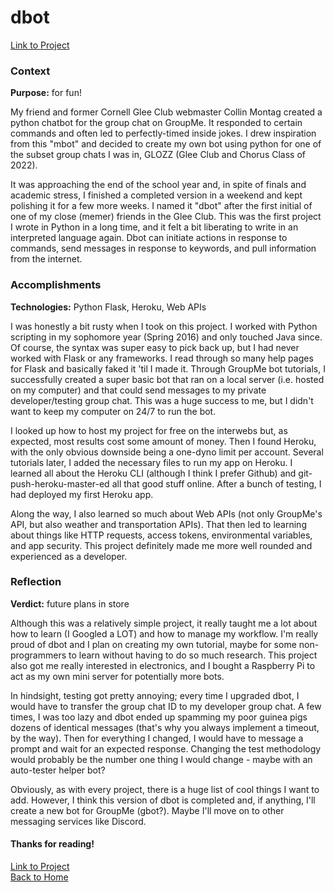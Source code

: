 # dbot
[Link to Project](https://github.com/benjamin-shen/dbot)  

### Context
**Purpose:** for fun!

My friend and former Cornell Glee Club webmaster Collin Montag created a python chatbot for the group chat on GroupMe. It responded to certain commands and often led to perfectly-timed inside jokes. I drew inspiration from this "mbot" and decided to create my own bot using python for one of the subset group chats I was in, GLOZZ (Glee Club and Chorus Class of 2022).

It was approaching the end of the school year and, in spite of finals and academic stress, I finished a completed version in a weekend and kept polishing it for a few more weeks. I named it "dbot" after the first initial of one of my close (memer) friends in the Glee Club. This was the first project I wrote in Python in a long time, and it felt a bit liberating to write in an interpreted language again. Dbot can initiate actions in response to commands, send messages in response to keywords, and pull information from the internet.

### Accomplishments
**Technologies:** Python Flask, Heroku, Web APIs

I was honestly a bit rusty when I took on this project. I worked with Python scripting in my sophomore year (Spring 2016) and only touched Java since. Of course, the syntax was super easy to pick back up, but I had never worked with Flask or any frameworks. I read through so many help pages for Flask and basically faked it 'til I made it. Through GroupMe bot tutorials, I successfully created a super basic bot that ran on a local server (i.e. hosted on my computer) and that could send messages to my private developer/testing group chat. This was a huge success to me, but I didn't want to keep my computer on 24/7 to run the bot.

I looked up how to host my project for free on the interwebs but, as expected, most results cost some amount of money. Then I found Heroku, with the only obvious downside being a one-dyno limit per account. Several tutorials later, I added the necessary files to run my app on Heroku. I learned all about the Heroku CLI (although I think I prefer Github) and git-push-heroku-master-ed all that good stuff online. After a bunch of testing, I had deployed my first Heroku app.

Along the way, I also learned so much about Web APIs (not only GroupMe's API, but also weather and transportation APIs). That then led to learning about things like HTTP requests, access tokens, environmental variables, and app security. This project definitely made me more well rounded and experienced as a developer.

### Reflection
**Verdict:** future plans in store

Although this was a relatively simple project, it really taught me a lot about how to learn (I Googled a LOT) and how to manage my workflow. I'm really proud of dbot and I plan on creating my own tutorial, maybe for some non-programmers to learn without having to do so much research. This project also got me really interested in electronics, and I bought a Raspberry Pi to act as my own mini server for potentially more bots.

In hindsight, testing got pretty annoying; every time I upgraded dbot, I would have to transfer the group chat ID to my developer group chat. A few times, I was too lazy and dbot ended up spamming my poor guinea pigs dozens of identical messages (that's why you always implement a timeout, by the way). Then for everything I changed, I would have to message a prompt and wait for an expected response. Changing the test methodology would probably be the number one thing I would change - maybe with an auto-tester helper bot?

Obviously, as with every project, there is a huge list of cool things I want to add. However, I think this version of dbot is completed and, if anything, I'll create a new bot for GroupMe (gbot?). Maybe I'll move on to other messaging services like Discord.

#### Thanks for reading!
[Link to Project](https://github.com/benjamin-shen/dbot)  
[Back to Home](/README.md)  